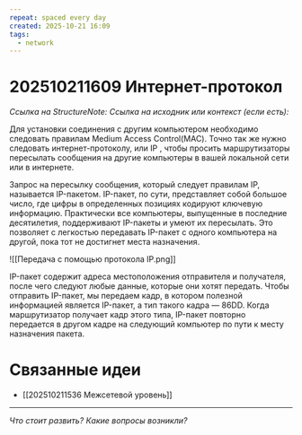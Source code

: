 ```yaml
---
repeat: spaced every day
created: 2025-10-21 16:09
tags:
  - network
---
```

# 202510211609 Интернет-протокол

*Ссылка на StructureNote:*
*Ссылка на исходник или контекст (если есть):*

Для установки соединения с другим компьютером необходимо следовать правилам Medium Access Control(MAC). Точно так же нужно следовать интернет-протоколу, или IP , чтобы просить маршрутизаторы пересылать сообщения на другие компьютеры в вашей локальной сети или в интернете.

Запрос на пересылку сообщения, который следует правилам IP, называется IP-пакетом. IP-пакет, по сути, представляет собой большое число, где цифры в определенных позициях кодируют ключевую информацию. Практически все компьютеры, выпущенные в последние десятилетия, поддерживают IP-пакеты и умеют их пересылать. Это позволяет с легкостью передавать IP-пакет с одного компьютера на другой, пока тот не достигнет места назначения.

![[Передача с помощью протокола IP.png]]

IP-пакет содержит адреса местоположения отправителя и получателя, после чего следуют любые данные, которые они хотят передать. Чтобы отправить IP-пакет, мы передаем кадр, в котором полезной информацией является IP-пакет, а тип такого кадра — 86DD. Когда маршрутизатор получает кадр этого типа, IP-пакет повторно передается в другом кадре на следующий компьютер по пути к месту назначения пакета.

# Связанные идеи

- [[202510211536 Межсетевой уровень]]

---

*Что стоит развить? Какие вопросы возникли?*
